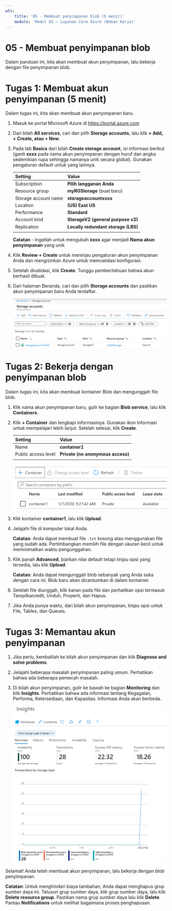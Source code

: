 ```yaml
---
wts:
    title: '05 - Membuat penyimpanan blob (5 menit)'
    module: 'Modul 02 – Layanan Core Azure (Beban Kerja)'
---
```

# 05 - Membuat penyimpanan blob

Dalam panduan ini, kita akan membuat akun penyimpanan, lalu bekerja dengan file penyimpanan blob.

# Tugas 1: Membuat akun penyimpanan (5 menit)

Dalam tugas ini, kita akan membuat akun penyimpanan baru. 

1. Masuk ke portal Microsoft Azure di <a href="https://portal.azure.com" target="_blank"><span style="color: #0066cc;" color="#0066cc">https://portal.azure.com</span></a>

2. Dari bilah **All services**, cari dan pilih **Storage accounts**, lalu klik **+ Add, + Create, atau + New**. 

3. Pada tab **Basics** dari bilah **Create storage account**, isi informasi berikut (ganti **xxxx** pada nama akun penyimpanan dengan huruf dan angka sedemikian rupa sehingga namanya unik secara global). Gunakan pengaturan default untuk yang lainnya.

    | Setting | Value | 
    | --- | --- |
    | Subscription | **Pilih langganan Anda** |
    | Resource group | **myRGStorage** (buat baru) |
    | Storage account name | **storageaccountxxxx** |
    | Location | **(US) East US**  |
    | Performance | **Standard** |
    | Account kind | **StorageV2 (general purpose v2)** |
    | Replication | **Locally redundant storage (LRS)** |
    | | |

    **Catatan** - Ingatlah untuk mengubah **xxxx** agar menjadi **Nama akun penyimpanan** yang unik

5. Klik **Review + Create** untuk meninjau pengaturan akun penyimpanan Anda dan mengizinkan Azure untuk memvalidasi konfigurasi. 

6. Setelah divalidasi, klik **Create**. Tunggu pemberitahuan bahwa akun berhasil dibuat. 

7. Dari halaman Beranda, cari dan pilih **Storage accounts** dan pastikan akun penyimpanan baru Anda terdaftar.

    ![Cuplikan layar dari akun penyimpanan yang baru dibuat di portal Microsoft Azure.](../images/0401.png)

# Tugas 2: Bekerja dengan penyimpanan blob

Dalam tugas ini, kita akan membuat kontainer Blob dan mengunggah file blob. 

1. Klik nama akun penyimpanan baru, gulir ke bagian **Blob service**, lalu klik **Containers**.

2. Klik **+ Container** dan lengkapi informasinya. Gunakan ikon Informasi untuk mempelajari lebih lanjut. Setelah selesai, klik **Create**.


    | Setting | Value |
    | --- | --- |
    | Name | **container1**  |
    | Public access level| **Private (no anonymous access)** |
    | | |

    ![Cuplikan layar dari kontainer blob yang baru dibuat di akun penyimpanan di portal Microsoft Azure.](../images/0402.png)

4. Klik kontainer **container1**, lalu klik **Upload**.

5. Jelajahi file di komputer lokal Anda. 

    **Catatan**: Anda dapat membuat file `.txt` kosong atau menggunakan file yang sudah ada. Pertimbangkan memilih file dengan ukuran kecil untuk meminimalkan waktu pengunggahan.

6. Klik panah **Advanced**, biarkan nilai default tetapi tinjau opsi yang tersedia, lalu klik **Upload**.

    **Catatan**: Anda dapat mengunggah blob sebanyak yang Anda suka dengan cara ini. Blob baru akan dicantumkan di dalam kontainer.

7. Setelah file diunggah, klik kanan pada file dan perhatikan opsi termasuk Tampilkan/edit, Unduh, Properti, dan Hapus. 

8. Jika Anda punya waktu, dari bilah akun penyimpanan, tinjau opsi untuk File, Tables, dan Queues.

# Tugas 3: Memantau akun penyimpanan

1. Jika perlu, kembalilah ke bilah akun penyimpanan dan klik **Diagnose and solve problems**. 

2. Jelajahi beberapa masalah penyimpanan paling umum. Perhatikan bahwa ada beberapa pemecah masalah.

3. Di bilah akun penyimpanan, gulir ke bawah ke bagian **Monitoring** dan klik **Insights**. Perhatikan bahwa ada informasi tentang Kegagalan, Performa, Ketersediaan, dan Kapasitas. Informasi Anda akan berbeda.

    ![Cuplikan layar halaman Wawasan akun penyimpanan.](../images/0403.PNG)

Selamat! Anda telah membuat akun penyimpanan, lalu bekerja dengan blob penyimpanan.

**Catatan**: Untuk menghindari biaya tambahan, Anda dapat menghapus grup sumber daya ini. Telusuri grup sumber daya, klik grup sumber daya, lalu klik **Delete resource group**. Pastikan nama grup sumber daya lalu klik **Delete**. Pantau **Notifications** untuk melihat bagaimana proses penghapusan.
